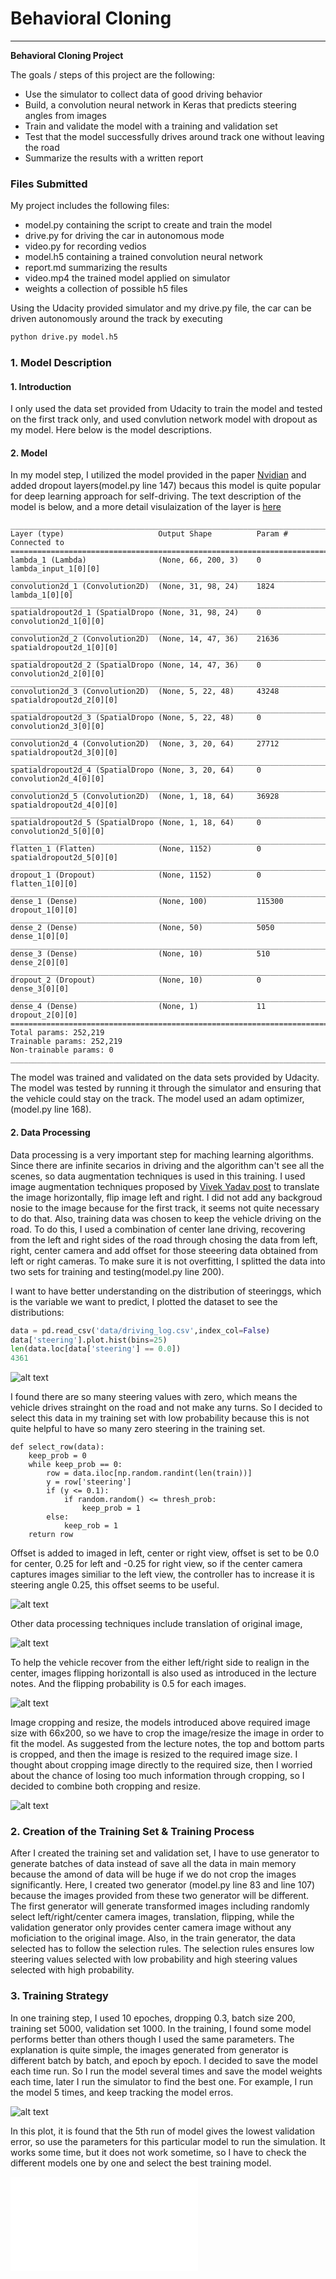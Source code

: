 # **Behavioral Cloning** 

---

**Behavioral Cloning Project**

The goals / steps of this project are the following:

* Use the simulator to collect data of good driving behavior
* Build, a convolution neural network in Keras that predicts steering angles from images
* Train and validate the model with a training and validation set
* Test that the model successfully drives around track one without leaving the road
* Summarize the results with a written report



### Files Submitted

My project includes the following files:

* model.py containing the script to create and train the model
* drive.py for driving the car in autonomous mode
* video.py for recording vedios
* model.h5 containing a trained convolution neural network 
* report.md summarizing the results
* video.mp4 the trained model applied on simulator
* weights a collection of possible h5 files

Using the Udacity provided simulator and my drive.py file, the car can be driven autonomously around the track by executing 

```sh
python drive.py model.h5
```

### 1. Model Description

#### 1. Introduction

I only used the data set provided from Udacity to train the model and tested on the first track only, and used convlution network model with dropout as my model. Here below is the model descriptions.

#### 2. Model

In my model step, I utilized the model provided in the paper [Nvidian](https://images.nvidia.com/content/tegra/automotive/images/2016/solutions/pdf/end-to-end-dl-using-px.pdf) and added dropout layers(model.py line 147) becaus this model is quite popular for deep learning approach for self-driving. The text description of the model is below, and a more detail visulaization of the layer is [here](model.png)

```
____________________________________________________________________________________________________
Layer (type)                     Output Shape          Param #     Connected to                     
====================================================================================================
lambda_1 (Lambda)                (None, 66, 200, 3)    0           lambda_input_1[0][0]             
____________________________________________________________________________________________________
convolution2d_1 (Convolution2D)  (None, 31, 98, 24)    1824        lambda_1[0][0]                   
____________________________________________________________________________________________________
spatialdropout2d_1 (SpatialDropo (None, 31, 98, 24)    0           convolution2d_1[0][0]            
____________________________________________________________________________________________________
convolution2d_2 (Convolution2D)  (None, 14, 47, 36)    21636       spatialdropout2d_1[0][0]         
____________________________________________________________________________________________________
spatialdropout2d_2 (SpatialDropo (None, 14, 47, 36)    0           convolution2d_2[0][0]            
____________________________________________________________________________________________________
convolution2d_3 (Convolution2D)  (None, 5, 22, 48)     43248       spatialdropout2d_2[0][0]         
____________________________________________________________________________________________________
spatialdropout2d_3 (SpatialDropo (None, 5, 22, 48)     0           convolution2d_3[0][0]            
____________________________________________________________________________________________________
convolution2d_4 (Convolution2D)  (None, 3, 20, 64)     27712       spatialdropout2d_3[0][0]         
____________________________________________________________________________________________________
spatialdropout2d_4 (SpatialDropo (None, 3, 20, 64)     0           convolution2d_4[0][0]            
____________________________________________________________________________________________________
convolution2d_5 (Convolution2D)  (None, 1, 18, 64)     36928       spatialdropout2d_4[0][0]         
____________________________________________________________________________________________________
spatialdropout2d_5 (SpatialDropo (None, 1, 18, 64)     0           convolution2d_5[0][0]            
____________________________________________________________________________________________________
flatten_1 (Flatten)              (None, 1152)          0           spatialdropout2d_5[0][0]         
____________________________________________________________________________________________________
dropout_1 (Dropout)              (None, 1152)          0           flatten_1[0][0]                  
____________________________________________________________________________________________________
dense_1 (Dense)                  (None, 100)           115300      dropout_1[0][0]                  
____________________________________________________________________________________________________
dense_2 (Dense)                  (None, 50)            5050        dense_1[0][0]                    
____________________________________________________________________________________________________
dense_3 (Dense)                  (None, 10)            510         dense_2[0][0]                    
____________________________________________________________________________________________________
dropout_2 (Dropout)              (None, 10)            0           dense_3[0][0]                    
____________________________________________________________________________________________________
dense_4 (Dense)                  (None, 1)             11          dropout_2[0][0]                  
====================================================================================================
Total params: 252,219
Trainable params: 252,219
Non-trainable params: 0
____________________________________________________________________________________________________

```


The model was trained and validated on the data sets provided by Udacity. The model was tested by running it through the simulator and ensuring that the vehicle could stay on the track. The model used an adam optimizer,  (model.py line 168).

#### 2. Data Processing

Data processing is a very important step for maching learning algorithms. Since there are infinite secarios in driving and the algorithm can't see all the scenes, so data augmentation techniques is used in this training. I used image augmentation techniques proposed by [Vivek Yadav post](https://chatbotslife.com/using-augmentation-to-mimic-human-driving-496b569760a9#.yh93soib0) to translate the image horizontally, flip image left and right. I did not add any backgroud nosie to the image because for the first track, it seems not quite necessary to do that.  Also, training data was chosen to keep the vehicle driving on the road. To do this, I used a combination of center lane driving, recovering from the left and right sides of the road through chosing the data from left, right, center camera and add offset for those steeering data obtained from left or right cameras. To make sure it is not overfitting, I splitted the data into two sets for training and testing(model.py line 200).  

I want to have better understanding on the distribution of steeringgs, which is the variable we want to predict, I plotted the dataset to see the distributions:

```python
data = pd.read_csv('data/driving_log.csv',index_col=False)
data['steering'].plot.hist(bins=25)
len(data.loc[data['steering'] == 0.0])
4361
```
![alt text](images/distribution1.png)

I found there are so many steering values with zero, which means the vehicle drives strainght on the road and not make any turns. So I decided to select this data in my training set with low probability because this is not quite helpful to have so many zero steering in the training set.

```
def select_row(data):
    keep_prob = 0
    while keep_prob == 0:
        row = data.iloc[np.random.randint(len(train))]
        y = row['steering']
        if (y <= 0.1):
            if random.random() <= thresh_prob:
                keep_prob = 1
        else:
            keep_rob = 1
    return row
```

Offset is added to imaged in left, center or right view, offset is set to be 0.0 for center, 0.25 for left and -0.25 for right view, so if the center camera captures images similiar to the left view, the controller has to increase it is steering angle 0.25, this offset seems to be useful.

![alt text](images/left_center_right.png)

Other data processing techniques include translation of original image,

![alt text](images/translation.png)

To help the vehicle recover from the either left/right side to realign in the center, images flipping horizontall is also used as introduced in the lecture notes. And the flipping probability is 0.5 for each images.

![alt text](images/flipped.png)

Image cropping and resize, the models introduced above required image size with 66x200, so we have to crop the image/resize the image in order to fit the model. As suggested from the lecture notes, the top and bottom parts is cropped, and then the image is resized to the required image size. I thought about cropping image directly to the required size, then I worried about the chance of losing too much information through cropping, so I decided to combine both cropping and resize.

![alt text](images/cropped.png)

### 2. Creation of the Training Set & Training Process

After I created the training set and validation set, I have to use generator to generate batches of data instead of save all the data in main memory because the amond of data will be huge if we do not crop the images significantly. Here, I created two generator (model.py line 83 and line 107) because the images provided from these two generator will be different. The first generator will generate transformed images including randomly select left/right/center camera images, translation, flipping, while the validation generator only provides center camera image without any moficiation to the original image.  Also, in the train generator, the data selected has to follow the selection rules. The selection rules ensures low steering values selected with low probability and high steering values selected with high probability.

### 3. Training Strategy 

In one training step, I used 10 epoches, dropping 0.3, batch size 200, training set 5000, validation set 1000. In the training, I found some model performs better than others though I used the same parameters. The explanation is quite simple, the images generated from generator is different batch by batch, and epoch by epoch. I decided to save the model each time run. So I run the model several times and save the model weights each time, later I run the simulator to find the best one. For example, I run the model 5 times, and keep tracking the model erros.

![alt text](images/loss_train.png)

In this plot, it is found that the 5th run of model gives the lowest validation error, so use the parameters for this particular model to run the simulation. It works some time, but it does not work sometime, so I have to check the different models one by one and select the best training model. 

<iframe width="300" height="150" src="video.mp4" frameborder="0" allowfullscreen></iframe>